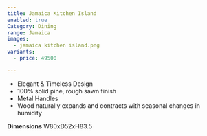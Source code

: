 ```yaml
---
title: Jamaica Kitchen Island
enabled: true
Category: Dining
range: Jamaica
images:
  - jamaica kitchen island.png
variants:
  - price: 49500

---
```

* Elegant & Timeless Design
* 100% solid pine, rough sawn finish
* Metal Handles
* Wood naturally expands and contracts with seasonal changes in humidity

**Dimensions**
W80xD52xH83.5